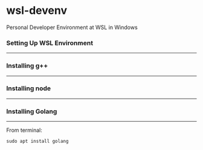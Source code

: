 # wsl-devenv
Personal Developer Environment at WSL in Windows

### Setting Up WSL Environment
----------------------------------


### Installing g++
---------------------------


### Installing node 
---------------------------

### Installing Golang
-------------------------
From terminal: 
```code
sudo apt install golang
```

